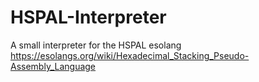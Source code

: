 # HSPAL-Interpreter
A small interpreter for the HSPAL esolang
https://esolangs.org/wiki/Hexadecimal_Stacking_Pseudo-Assembly_Language

